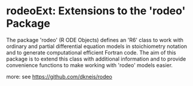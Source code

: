 # rodeoExt: Extensions to the 'rodeo' Package

The package 'rodeo' (R ODE Objects) defines an 'R6' class
  to work with ordinary and partial differential equation models in
  stoichiometry notation and to generate computational efficient
  Fortran code. The aim of this package is to extend this class with
  additional information and to provide convenience functions to make
  working with 'rodeo' models easier.
  
  more: see https://github.com/dkneis/rodeo
